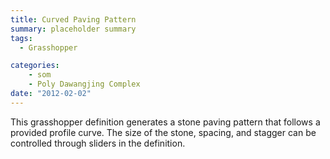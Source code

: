 ```yaml
---
title: Curved Paving Pattern
summary: placeholder summary
tags:
  - Grasshopper

categories:
    - som
    - Poly Dawangjing Complex
date: "2012-02-02"
---
```


This grasshopper definition generates a stone paving pattern that follows a provided profile curve. The size of the stone, spacing, and stagger can be controlled through sliders in the definition.
